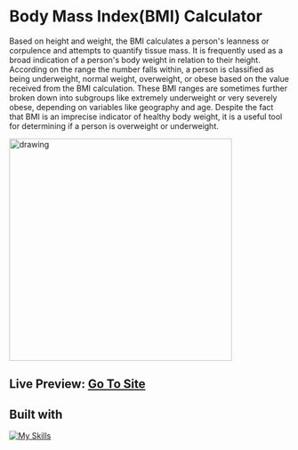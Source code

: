 # Body Mass Index(BMI) Calculator

Based on height and weight, the BMI calculates a person's leanness or corpulence and attempts to quantify tissue mass. It is frequently used as a broad indication of a person's body weight in relation to their height. According on the range the number falls within, a person is classified as being underweight, normal weight, overweight, or obese based on the value received from the BMI calculation. These BMI ranges are sometimes further broken down into subgroups like extremely underweight or very severely obese, depending on variables like geography and age. Despite the fact that BMI is an imprecise indicator of healthy body weight, it is a useful tool for determining if a person is overweight or underweight.

<img src="https://cdn.vertex42.com/ExcelTemplates/Images/bmi-chart.gif" alt="drawing" width="400"/>

## Live Preview: [Go To Site](https://calcbmi.netlify.app/)

## Built with 
[![My Skills](https://skillicons.dev/icons?i=react,html,sass,ts)](https://skillicons.dev)
